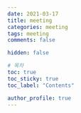 ```yaml
---
date: 2021-03-17
title: meeting
categories: meeting
tags: meeting
comments: false

hidden: false

# 목차
toc: true  
toc_sticky: true
toc_label: "Contents"

author_profile: true
---
```

